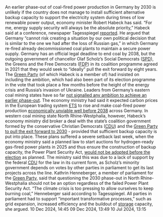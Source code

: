 An earlier phase-out of coal-fired power production in Germany by 2030 is unlikely if the country does not manage to install sufficient alternative backup capacity to support the electricity system during times of low renewable power output, economy minister Robert Habeck has said. “For me, energy supply security will always be the absolute priority,” Habeck said at a conference, newspaper Tagesspiegel [reported](https://www.tagesspiegel.de/politik/habeck-hinterfragt-kohleausstieg-2030--und-erntet-interne-kritik-12879763.html). He argued that Germany “cannot risk creating a situation by our own political decision that is similar to the one we had after the loss of Russian gas,” in which Germany re-fired already decommissioned coal plants to maintain a secure power supply.
Germany has an official legal deadline to end coal by 2038, but the outgoing government of chancellor Olaf Scholz’s Social Democrats ([SPD](https://www.cleanenergywire.org/experts/spd-social-democratic-party)), the Greens and the Free Democrats ([FDP](https://www.cleanenergywire.org/experts/fdp-free-democratic-party)) in its coalition programme agreed in 2021 that they would seek to “ideally” pull the exit forward by eight years. The [Green Party](https://www.cleanenergywire.org/experts/green-party) (of which Habeck is a member of) had insisted on including the ambition, which had also been part of its election programme in the vote that took place a few months before the height of the energy crisis and Russia’s invasion of Ukraine.
Leaders from Germany’s eastern coal mining states have so far [not signalled any ambition to achieve an earlier phase-out](https://www.cleanenergywire.org/news/incoming-govt-eastern-german-state-bullish-renewables-sticks-2038-coal-exit). The economy ministry had said it expected carbon prices in the European trading system [ETS](https://www.cleanenergywire.org/glossary/letter_e#ets) to rise and make coal-fired power production [economically unviable well before 2038](https://www.cleanenergywire.org/news/german-government-says-no-new-law-planned-ensure-coal-exit-earlier-2038) across Germany. In western coal mining state North Rhine-Westphalia, however, Habeck’s economy ministry did broker a deal with the state’s coalition government formed by the conservative Christian Democrats ([CDU](https://www.cleanenergywire.org/experts/cdu-christian-democratic-union)) and the [Green Party](https://www.cleanenergywire.org/experts/green-party) [to pull the exit forward to 2030](https://www.cleanenergywire.org/news/german-coal-region-brings-coal-phase-out-forward-2030-refires-lignite-short-term) - provided that sufficient backup capacity is put into place.
These plans suffered a severe setback last week, when the economy ministry said a planned law to start auctions for hydrogen-ready gas-fired power plants in 2025 and thus ensure the construction of backup capacity, the Power Plant Security Act, [would not be adopted before the election](https://www.cleanenergywire.org/news/germany-delays-gas-plant-decision-2030-state-coal-phase-out-uncertain) as planned. The ministry said this was due to a lack of support by the federal [CDU](https://www.cleanenergywire.org/experts/cdu-christian-democratic-union) for the law in its current form, as Scholz’s minority government depends on votes by other parties in parliament to get its last projects across the line. 
Kathrin Henneberger, a member of parliament for the [Green Party](https://www.cleanenergywire.org/experts/green-party), said that questioning the 2030 phase-out in North Rhine-Westphalia should not be an option regardless of the failed Power Plant Security Act. “The climate crisis is too pressing to allow ourselves to keep burning coal,” Henneberger said according to Tagesspiegel. All parties in parliament had to support “important transformative processes,” such as grid expansion, increased efficiency and the buildout of [storage](https://www.cleanenergywire.org/glossary/letter_s#storage) capacity, she argued.
10 Dec 2024, 14:45
09 Dec 2024, 13:49
10 Jul 2024, 13:15